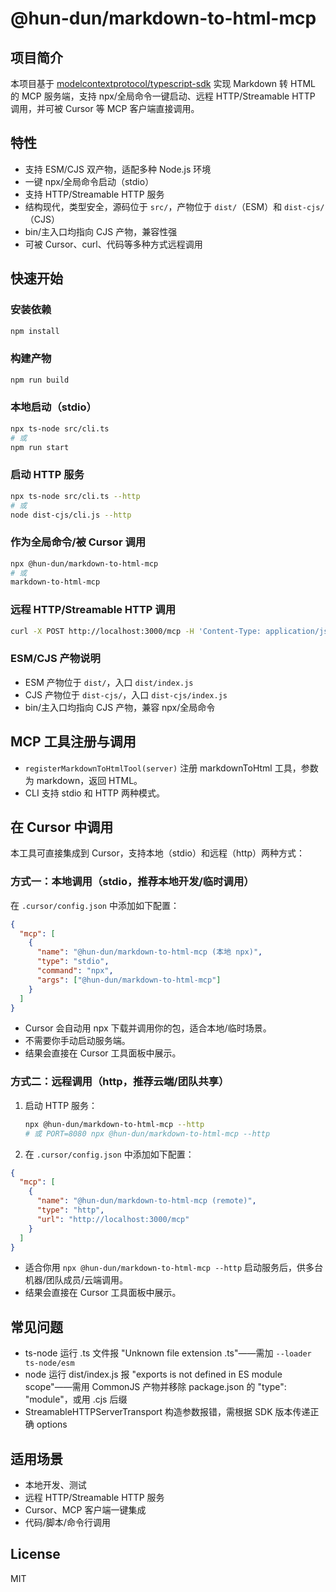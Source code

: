 # @hun-dun/markdown-to-html-mcp

## 项目简介

本项目基于 [modelcontextprotocol/typescript-sdk](https://github.com/modelcontextprotocol/typescript-sdk) 实现 Markdown 转 HTML 的 MCP 服务端，支持 npx/全局命令一键启动、远程 HTTP/Streamable HTTP 调用，并可被 Cursor 等 MCP 客户端直接调用。

## 特性
- 支持 ESM/CJS 双产物，适配多种 Node.js 环境
- 一键 npx/全局命令启动（stdio）
- 支持 HTTP/Streamable HTTP 服务
- 结构现代，类型安全，源码位于 `src/`，产物位于 `dist/`（ESM）和 `dist-cjs/`（CJS）
- bin/主入口均指向 CJS 产物，兼容性强
- 可被 Cursor、curl、代码等多种方式远程调用

## 快速开始

### 安装依赖
```bash
npm install
```

### 构建产物
```bash
npm run build
```

### 本地启动（stdio）
```bash
npx ts-node src/cli.ts
# 或
npm run start
```

### 启动 HTTP 服务
```bash
npx ts-node src/cli.ts --http
# 或
node dist-cjs/cli.js --http
```

### 作为全局命令/被 Cursor 调用
```bash
npx @hun-dun/markdown-to-html-mcp
# 或
markdown-to-html-mcp
```

### 远程 HTTP/Streamable HTTP 调用
```bash
curl -X POST http://localhost:3000/mcp -H 'Content-Type: application/json' -H 'Accept: application/json, text/event-stream' -d '{"tool":"markdownToHtml","input":{"markdown":"# Hello"}}'
```

### ESM/CJS 产物说明
- ESM 产物位于 `dist/`，入口 `dist/index.js`
- CJS 产物位于 `dist-cjs/`，入口 `dist-cjs/index.js`
- bin/主入口均指向 CJS 产物，兼容 npx/全局命令

## MCP 工具注册与调用
- `registerMarkdownToHtmlTool(server)` 注册 markdownToHtml 工具，参数为 markdown，返回 HTML。
- CLI 支持 stdio 和 HTTP 两种模式。

## 在 Cursor 中调用

本工具可直接集成到 Cursor，支持本地（stdio）和远程（http）两种方式：

### 方式一：本地调用（stdio，推荐本地开发/临时调用）

在 `.cursor/config.json` 中添加如下配置：

```json
{
  "mcp": [
    {
      "name": "@hun-dun/markdown-to-html-mcp (本地 npx)",
      "type": "stdio",
      "command": "npx",
      "args": ["@hun-dun/markdown-to-html-mcp"]
    }
  ]
}
```
- Cursor 会自动用 npx 下载并调用你的包，适合本地/临时场景。
- 不需要你手动启动服务端。
- 结果会直接在 Cursor 工具面板中展示。

### 方式二：远程调用（http，推荐云端/团队共享）

1. 启动 HTTP 服务：
   ```bash
   npx @hun-dun/markdown-to-html-mcp --http
   # 或 PORT=8080 npx @hun-dun/markdown-to-html-mcp --http
   ```
2. 在 `.cursor/config.json` 中添加如下配置：

```json
{
  "mcp": [
    {
      "name": "@hun-dun/markdown-to-html-mcp (remote)",
      "type": "http",
      "url": "http://localhost:3000/mcp"
    }
  ]
}
```
- 适合你用 `npx @hun-dun/markdown-to-html-mcp --http` 启动服务后，供多台机器/团队成员/云端调用。
- 结果会直接在 Cursor 工具面板中展示。

## 常见问题
- ts-node 运行 .ts 文件报 "Unknown file extension .ts"——需加 `--loader ts-node/esm`
- node 运行 dist/index.js 报 "exports is not defined in ES module scope"——需用 CommonJS 产物并移除 package.json 的 "type": "module"，或用 .cjs 后缀
- StreamableHTTPServerTransport 构造参数报错，需根据 SDK 版本传递正确 options

## 适用场景
- 本地开发、测试
- 远程 HTTP/Streamable HTTP 服务
- Cursor、MCP 客户端一键集成
- 代码/脚本/命令行调用

## License
MIT
